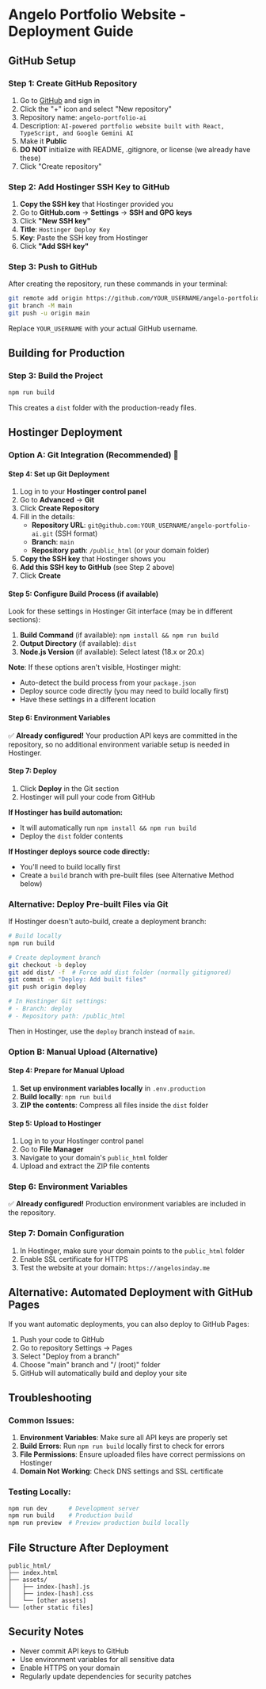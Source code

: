 # Angelo Portfolio Website - Deployment Guide

## GitHub Setup

### Step 1: Create GitHub Repository
1. Go to [GitHub](https://github.com) and sign in
2. Click the "+" icon and select "New repository"
3. Repository name: `angelo-portfolio-ai`
4. Description: `AI-powered portfolio website built with React, TypeScript, and Google Gemini AI`
5. Make it **Public**
6. **DO NOT** initialize with README, .gitignore, or license (we already have these)
7. Click "Create repository"

### Step 2: Add Hostinger SSH Key to GitHub
1. **Copy the SSH key** that Hostinger provided you
2. Go to **GitHub.com** → **Settings** → **SSH and GPG keys**
3. Click **"New SSH key"**
4. **Title**: `Hostinger Deploy Key`
5. **Key**: Paste the SSH key from Hostinger
6. Click **"Add SSH key"**

### Step 3: Push to GitHub
After creating the repository, run these commands in your terminal:

```bash
git remote add origin https://github.com/YOUR_USERNAME/angelo-portfolio-ai.git
git branch -M main
git push -u origin main
```

Replace `YOUR_USERNAME` with your actual GitHub username.

## Building for Production

### Step 3: Build the Project
```bash
npm run build
```

This creates a `dist` folder with the production-ready files.

## Hostinger Deployment

### Option A: Git Integration (Recommended) 🚀

#### Step 4: Set up Git Deployment
1. Log in to your **Hostinger control panel**
2. Go to **Advanced** → **Git**
3. Click **Create Repository**
4. Fill in the details:
   - **Repository URL**: `git@github.com:YOUR_USERNAME/angelo-portfolio-ai.git` (SSH format)
   - **Branch**: `main`
   - **Repository path**: `/public_html` (or your domain folder)
5. **Copy the SSH key** that Hostinger shows you
6. **Add this SSH key to GitHub** (see Step 2 above)
7. Click **Create**

#### Step 5: Configure Build Process (if available)
Look for these settings in Hostinger Git interface (may be in different sections):
1. **Build Command** (if available): `npm install && npm run build`
2. **Output Directory** (if available): `dist`
3. **Node.js Version** (if available): Select latest (18.x or 20.x)

**Note**: If these options aren't visible, Hostinger might:
- Auto-detect the build process from your `package.json`
- Deploy source code directly (you may need to build locally first)
- Have these settings in a different location

#### Step 6: Environment Variables
✅ **Already configured!** Your production API keys are committed in the repository, so no additional environment variable setup is needed in Hostinger.

#### Step 7: Deploy
1. Click **Deploy** in the Git section
2. Hostinger will pull your code from GitHub

**If Hostinger has build automation:**
- It will automatically run `npm install && npm run build`
- Deploy the `dist` folder contents

**If Hostinger deploys source code directly:**
- You'll need to build locally first
- Create a `build` branch with pre-built files (see Alternative Method below)

### Alternative: Deploy Pre-built Files via Git

If Hostinger doesn't auto-build, create a deployment branch:

```bash
# Build locally
npm run build

# Create deployment branch
git checkout -b deploy
git add dist/ -f  # Force add dist folder (normally gitignored)
git commit -m "Deploy: Add built files"
git push origin deploy

# In Hostinger Git settings:
# - Branch: deploy
# - Repository path: /public_html
```

Then in Hostinger, use the `deploy` branch instead of `main`.

### Option B: Manual Upload (Alternative)

#### Step 4: Prepare for Manual Upload
1. **Set up environment variables locally** in `.env.production`
2. **Build locally**: `npm run build`
3. **ZIP the contents**: Compress all files inside the `dist` folder

#### Step 5: Upload to Hostinger
1. Log in to your Hostinger control panel
2. Go to **File Manager**
3. Navigate to your domain's `public_html` folder
4. Upload and extract the ZIP file contents

### Step 6: Environment Variables
✅ **Already configured!** Production environment variables are included in the repository.

### Step 7: Domain Configuration
1. In Hostinger, make sure your domain points to the `public_html` folder
2. Enable SSL certificate for HTTPS
3. Test the website at your domain: `https://angelosinday.me`

## Alternative: Automated Deployment with GitHub Pages

If you want automatic deployments, you can also deploy to GitHub Pages:

1. Push your code to GitHub
2. Go to repository Settings → Pages
3. Select "Deploy from a branch"
4. Choose "main" branch and "/ (root)" folder
5. GitHub will automatically build and deploy your site

## Troubleshooting

### Common Issues:
1. **Environment Variables**: Make sure all API keys are properly set
2. **Build Errors**: Run `npm run build` locally first to check for errors
3. **File Permissions**: Ensure uploaded files have correct permissions on Hostinger
4. **Domain Not Working**: Check DNS settings and SSL certificate

### Testing Locally:
```bash
npm run dev      # Development server
npm run build    # Production build
npm run preview  # Preview production build locally
```

## File Structure After Deployment
```
public_html/
├── index.html
├── assets/
│   ├── index-[hash].js
│   ├── index-[hash].css
│   └── [other assets]
└── [other static files]
```

## Security Notes
- Never commit API keys to GitHub
- Use environment variables for all sensitive data
- Enable HTTPS on your domain
- Regularly update dependencies for security patches